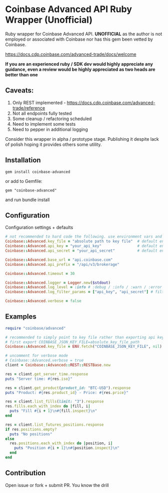 # Coinbase Advanced API Ruby Wrapper (Unofficial)

Ruby wrapper for Coinbase Advanced API. **UNOFFICIAL** as the author is not employed or associated with Coinbase nor has this gem been vetted by Coinbase. 

https://docs.cdp.coinbase.com/advanced-trade/docs/welcome

**If you are an experienced ruby / SDK dev would highly appreciate any guidance, even a review would be highly appreciated as two heads are better than one**

## Caveats:

1. Only REST implemented - https://docs.cdp.coinbase.com/advanced-trade/reference
2. Not all endpoints fully tested
3. Some cleanup / refactoring scheduled
4. Need to implement some tests
5. Need to pepper in additional logging

Consider this wrapper in alpha / prototype stage. Publishing it despite lack of polish hoping it provides others some utility.

## Installation

```
gem install coinbase-advanced
```

or add to Gemfile:

```
gem "coinbase-advanced"
```

and run bundle install

## Configuration

Configuration settings + defaults

```ruby
# not recommended to hard code the following. use environment vars and ENV.fetch("ENV_VAR", nil) instead
Coinbase::Advanced.key_file = "absolute path to key file"  # default env var: COINBASE_JSON_KEY_FILE
Coinbase::Advanced.api_key = "your_api_key"                # default env var: COINBASE_API_KEY
Coinbase::Advanced.api_secret = "your_api_secret"          # default env var: COINBASE_API_SECRET

Coinbase::Advanced.base_url = "api.coinbase.com"
Coinbase::Advanced.api_prefix = "/api/v3/brokerage"

Coinbase::Advanced.timeout = 30

Coinbase::Advanced.logger = Logger.new($stdout)
Coinbase::Advanced.log_level = :info # :debug / :info / :warn / :error / :fatal
Coinbase::Advanced.log_filter_params = ["api_key", "api_secret"] # filters sensitive params from log / console

Coinbase::Advanced.verbose = false
```

## Examples

```ruby
require "coinbase/advanced"

# recommended to simply point to key file rather than exporting api key/secret individually
# first export COINBASE_JSON_KEY_FILE=absolute_key_file_path
Coinbase::Advanced.key_file = ENV.fetch("COINBASE_JSON_KEY_FILE", nil)

# uncomment for verbose mode
# Coinbase::Advanced.verbose = true
client = Coinbase::Advanced::REST::RESTBase.new

res = client.get_server_time.response
puts "Server time: #{res.iso}"

res = client.get_product(product_id: "BTC-USD").response
puts "Product: #{res.product_id} - Price: #{res.price}"

res = client.list_fills(limit: "3").response
res.fills.each_with_index do |fill, i|
  puts "Fill #{i + 1}\n#{fill.inspect}\n"
end

res = client.list_futures_positions.response
if res.positions.empty?
  puts "No positions"
else
  res.positions.each_with_index do |position, i|
    puts "Position #{i + 1}\n#{position.inspect}\n"
  end
end
```

## Contribution

Open issue or fork + submit PR. You know the drill
